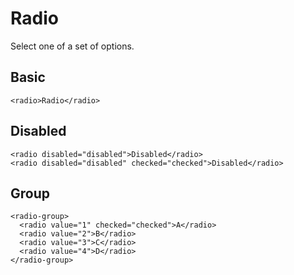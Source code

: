 # Radio

Select one of a set of options.

## Basic

``` radio-basic-demo-xml
<radio>Radio</radio>
```

## Disabled

``` radio-disabled-demo-xml
<radio disabled="disabled">Disabled</radio>
<radio disabled="disabled" checked="checked">Disabled</radio>
```

## Group

``` radio-group-demo-xml
<radio-group>
  <radio value="1" checked="checked">A</radio>
  <radio value="2">B</radio>
  <radio value="3">C</radio>
  <radio value="4">D</radio>
</radio-group>
```
